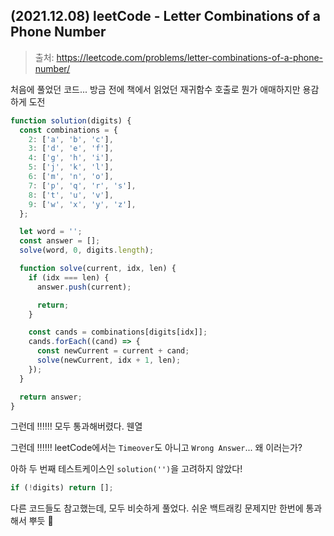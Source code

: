 ## (2021.12.08) leetCode - Letter Combinations of a Phone Number

> 출처: https://leetcode.com/problems/letter-combinations-of-a-phone-number/

처음에 풀었던 코드... 방금 전에 책에서 읽었던 재귀함수 호출로 뭔가 애매하지만 용감하게 도전
```jsx
function solution(digits) {
  const combinations = {
    2: ['a', 'b', 'c'],
    3: ['d', 'e', 'f'],
    4: ['g', 'h', 'i'],
    5: ['j', 'k', 'l'],
    6: ['m', 'n', 'o'],
    7: ['p', 'q', 'r', 's'],
    8: ['t', 'u', 'v'],
    9: ['w', 'x', 'y', 'z'],
  };

  let word = '';
  const answer = [];
  solve(word, 0, digits.length);

  function solve(current, idx, len) {
    if (idx === len) {
      answer.push(current);

      return;
    }

    const cands = combinations[digits[idx]];
    cands.forEach((cand) => {
      const newCurrent = current + cand;
      solve(newCurrent, idx + 1, len);
    });
  }

  return answer;
}
```

그런데 ‼️‼️‼
모두 통과해버렸다. 웬열

그런데 ‼️‼️‼
leetCode에서는 `Timeover`도 아니고 `Wrong Answer`... 왜 이러는가?

아하
두 번째 테스트케이스인 `solution('')`을 고려하지 않았다! 

```jsx
if (!digits) return [];
```

다른 코드들도 참고했는데, 모두 비슷하게 풀었다.
쉬운 백트래킹 문제지만 한번에 통과해서 뿌듯 🤩 